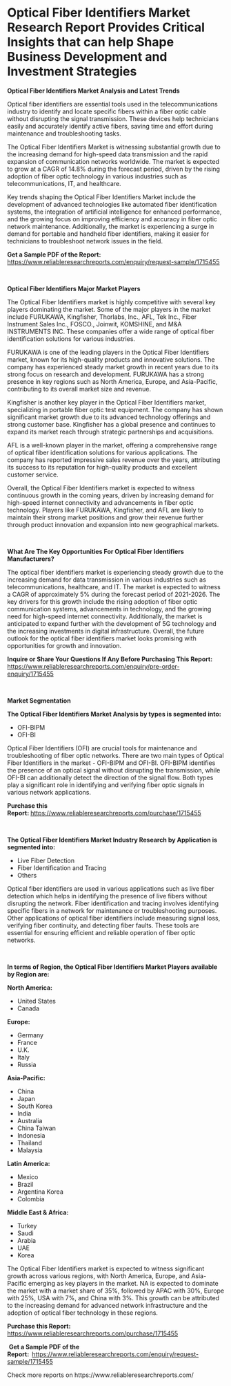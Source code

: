 <p><h1>Optical Fiber Identifiers Market Research Report Provides Critical Insights that can help Shape Business Development and Investment Strategies</h1></p><p><strong>Optical Fiber Identifiers Market Analysis and Latest Trends</strong></p>
<p><p>Optical fiber identifiers are essential tools used in the telecommunications industry to identify and locate specific fibers within a fiber optic cable without disrupting the signal transmission. These devices help technicians easily and accurately identify active fibers, saving time and effort during maintenance and troubleshooting tasks.</p><p>The Optical Fiber Identifiers Market is witnessing substantial growth due to the increasing demand for high-speed data transmission and the rapid expansion of communication networks worldwide. The market is expected to grow at a CAGR of 14.8% during the forecast period, driven by the rising adoption of fiber optic technology in various industries such as telecommunications, IT, and healthcare.</p><p>Key trends shaping the Optical Fiber Identifiers Market include the development of advanced technologies like automated fiber identification systems, the integration of artificial intelligence for enhanced performance, and the growing focus on improving efficiency and accuracy in fiber optic network maintenance. Additionally, the market is experiencing a surge in demand for portable and handheld fiber identifiers, making it easier for technicians to troubleshoot network issues in the field.</p></p>
<p><strong>Get a Sample PDF of the Report:&nbsp;</strong> <a href="https://www.reliableresearchreports.com/enquiry/request-sample/1715455">https://www.reliableresearchreports.com/enquiry/request-sample/1715455</a></p>
<p>&nbsp;</p>
<p><strong>Optical Fiber Identifiers Major Market Players</strong></p>
<p><p>The Optical Fiber Identifiers market is highly competitive with several key players dominating the market. Some of the major players in the market include FURUKAWA, Kingfisher, Thorlabs, Inc., AFL, Tek Inc., Fiber Instrument Sales Inc., FOSCO., Joinwit, KOMSHINE, and M&A INSTRUMENTS INC. These companies offer a wide range of optical fiber identification solutions for various industries.</p><p>FURUKAWA is one of the leading players in the Optical Fiber Identifiers market, known for its high-quality products and innovative solutions. The company has experienced steady market growth in recent years due to its strong focus on research and development. FURUKAWA has a strong presence in key regions such as North America, Europe, and Asia-Pacific, contributing to its overall market size and revenue.</p><p>Kingfisher is another key player in the Optical Fiber Identifiers market, specializing in portable fiber optic test equipment. The company has shown significant market growth due to its advanced technology offerings and strong customer base. Kingfisher has a global presence and continues to expand its market reach through strategic partnerships and acquisitions.</p><p>AFL is a well-known player in the market, offering a comprehensive range of optical fiber identification solutions for various applications. The company has reported impressive sales revenue over the years, attributing its success to its reputation for high-quality products and excellent customer service.</p><p>Overall, the Optical Fiber Identifiers market is expected to witness continuous growth in the coming years, driven by increasing demand for high-speed internet connectivity and advancements in fiber optic technology. Players like FURUKAWA, Kingfisher, and AFL are likely to maintain their strong market positions and grow their revenue further through product innovation and expansion into new geographical markets.</p></p>
<p>&nbsp;</p>
<p><strong>What Are The Key Opportunities For Optical Fiber Identifiers Manufacturers?</strong></p>
<p><p>The optical fiber identifiers market is experiencing steady growth due to the increasing demand for data transmission in various industries such as telecommunications, healthcare, and IT. The market is expected to witness a CAGR of approximately 5% during the forecast period of 2021-2026. The key drivers for this growth include the rising adoption of fiber optic communication systems, advancements in technology, and the growing need for high-speed internet connectivity. Additionally, the market is anticipated to expand further with the development of 5G technology and the increasing investments in digital infrastructure. Overall, the future outlook for the optical fiber identifiers market looks promising with opportunities for growth and innovation.</p></p>
<p><strong>Inquire or Share Your Questions If Any Before Purchasing This Report:</strong> <a href="https://www.reliableresearchreports.com/enquiry/pre-order-enquiry/1715455">https://www.reliableresearchreports.com/enquiry/pre-order-enquiry/1715455</a></p>
<p>&nbsp;</p>
<p><strong>Market Segmentation</strong></p>
<p><strong>The Optical Fiber Identifiers Market Analysis by types is segmented into:</strong></p>
<p><ul><li>OFI-BIPM</li><li>OFI-BI</li></ul></p>
<p><p>Optical Fiber Identifiers (OFI) are crucial tools for maintenance and troubleshooting of fiber optic networks. There are two main types of Optical Fiber Identifiers in the market - OFI-BIPM and OFI-BI. OFI-BIPM identifies the presence of an optical signal without disrupting the transmission, while OFI-BI can additionally detect the direction of the signal flow. Both types play a significant role in identifying and verifying fiber optic signals in various network applications.</p></p>
<p><strong>Purchase this Report:&nbsp;</strong><a href="https://www.reliableresearchreports.com/purchase/1715455">https://www.reliableresearchreports.com/purchase/1715455</a></p>
<p>&nbsp;</p>
<p><strong>The Optical Fiber Identifiers Market Industry Research by Application is segmented into:</strong></p>
<p><ul><li>Live Fiber Detection</li><li>Fiber Identification and Tracing</li><li>Others</li></ul></p>
<p><p>Optical fiber identifiers are used in various applications such as live fiber detection which helps in identifying the presence of live fibers without disrupting the network. Fiber identification and tracing involves identifying specific fibers in a network for maintenance or troubleshooting purposes. Other applications of optical fiber identifiers include measuring signal loss, verifying fiber continuity, and detecting fiber faults. These tools are essential for ensuring efficient and reliable operation of fiber optic networks.</p></p>
<p>&nbsp;</p>
<p><strong>In terms of Region, the Optical Fiber Identifiers Market Players available by Region are:</strong></p>
<p>
    <p> <strong> North America: </strong>
        <ul>
            <li>United States</li>
            <li>Canada</li>
        </ul>
        </p> 
    <p> <strong> Europe: </strong>
        <ul>
            <li>Germany</li>
            <li>France</li>
            <li>U.K.</li>
            <li>Italy</li>
            <li>Russia</li>
        </ul>
        </p> 
    <p> <strong> Asia-Pacific: </strong>
        <ul>
            <li>China</li>
            <li>Japan</li>
            <li>South Korea</li>
            <li>India</li>
            <li>Australia</li>
            <li>China Taiwan</li>
            <li>Indonesia</li>
            <li>Thailand</li>
            <li>Malaysia</li>
        </ul>
        </p> 
    <p> <strong> Latin America: </strong>
        <ul>
            <li>Mexico</li>
            <li>Brazil</li>
            <li>Argentina Korea</li>
            <li>Colombia</li>
        </ul>
        </p> 
    <p> <strong> Middle East & Africa: </strong>
        <ul>
            <li>Turkey</li>
            <li>Saudi</li>
            <li>Arabia</li>
            <li>UAE</li>
            <li>Korea</li>
        </ul>
    </p>
    </p>
<p><p>The Optical Fiber Identifiers market is expected to witness significant growth across various regions, with North America, Europe, and Asia-Pacific emerging as key players in the market. NA is expected to dominate the market with a market share of 35%, followed by APAC with 30%, Europe with 25%, USA with 7%, and China with 3%. This growth can be attributed to the increasing demand for advanced network infrastructure and the adoption of optical fiber technology in these regions.</p></p>
<p><strong>Purchase this Report: </strong><a href="https://www.reliableresearchreports.com/purchase/1715455">https://www.reliableresearchreports.com/purchase/1715455</a></p>
<p>&nbsp;<strong>Get a Sample PDF of the Report:&nbsp;&nbsp;</strong><a href="https://www.reliableresearchreports.com/enquiry/request-sample/1715455">https://www.reliableresearchreports.com/enquiry/request-sample/1715455</a></p>
<p><strong></strong></p>
<p>Check more reports on https://www.reliableresearchreports.com/</p>